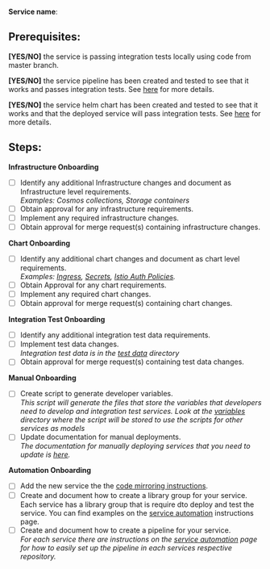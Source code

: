 **Service name**:

## Prerequisites:

**[YES/NO]** the service is passing integration tests locally using code from master branch.

**[YES/NO]** the service pipeline has been created and tested to see that it works and passes integration tests. See [here](https://community.opengroup.org/osdu/platform/deployment-and-operations/infra-azure-provisioning/-/blob/master/docs/service-onboarding.md) for more details.

**[YES/NO]** the service helm chart has been created and tested to see that it works and that the deployed service will pass integration tests. See [here](https://community.opengroup.org/osdu/platform/deployment-and-operations/infra-azure-provisioning/-/blob/master/docs/service-onboarding.md) for more details.

## Steps:

**Infrastructure Onboarding**
- [ ] Identify any additional Infrastructure changes and document as 
Infrastructure level requirements.  
_Examples: Cosmos collections, Storage containers_
- [ ] Obtain approval for any infrastructure requirements.
- [ ] Implement any required infrastructure changes.
- [ ] Obtain approval for merge request(s) containing infrastructure changes.

**Chart Onboarding**
- [ ] Identify any additional chart changes and document as chart level requirements.  
_Examples: [Ingress](https://community.opengroup.org/osdu/platform/deployment-and-operations/infra-azure-provisioning/-/blob/master/charts/osdu-common/templates/appgw-ingress.yaml), [Secrets](https://community.opengroup.org/osdu/platform/deployment-and-operations/infra-azure-provisioning/-/blob/master/charts/osdu-common/templates/kv-secrets.yaml), [Istio Auth Policies](https://community.opengroup.org/osdu/platform/deployment-and-operations/infra-azure-provisioning/-/tree/master/charts/osdu-istio-auth/templates)._
- [ ] Obtain Approval for any chart requirements.
- [ ] Implement any required chart changes.
- [ ] Obtain approval for merge request(s) containing chart changes.

**Integration Test Onboarding**
- [ ] Identify any additional integration test data requirements.
- [ ] Implement test data changes.  
_Integration test data is in the [test data](https://community.opengroup.org/osdu/platform/deployment-and-operations/infra-azure-provisioning/-/tree/master/tools/test_data) directory_
- [ ] Obtain approval for merge request(s) containing test data changes.

**Manual Onboarding**
- [ ] Create script to generate developer variables.  
_This script will generate the files that store the variables that developers need to develop and integration test services. Look at the [variables](https://community.opengroup.org/osdu/platform/deployment-and-operations/infra-azure-provisioning/-/tree/master/tools/variables) directory where the script will be stored to use the scripts for other services as models_
- [ ] Update documentation for manual deployments.  
_The documentation for manually deploying services that you need to update is [here](https://community.opengroup.org/osdu/platform/deployment-and-operations/infra-azure-provisioning/-/blob/master/charts/README.md)._

**Automation Onboarding**
- [ ] Add the new service the the [code mirroring instructions](https://community.opengroup.org/osdu/platform/deployment-and-operations/infra-azure-provisioning/-/blob/master/docs/code-mirroring.md).
- [ ] Create and document how to create a library group for your service. Each service has a library group that is require dto deploy and test the service. You can find examples on the [service automation](https://community.opengroup.org/osdu/platform/deployment-and-operations/infra-azure-provisioning/-/blob/master/docs/service-automation.md) instructions page.
- [ ] Create and document how to create a pipeline for your service.  
_For each service there are instructions on the [service automation](https://community.opengroup.org/osdu/platform/deployment-and-operations/infra-azure-provisioning/-/blob/master/docs/service-automation.md) page for how to easily set up the pipeline in each services respective repository._